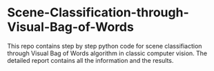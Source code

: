 # Scene-Classification-through-Visual-Bag-of-Words
This repo contains step by step python code for scene classifiaction through Visual Bag of Words algorithm in classic computer vision. The detailed report contains all the information and the results.
